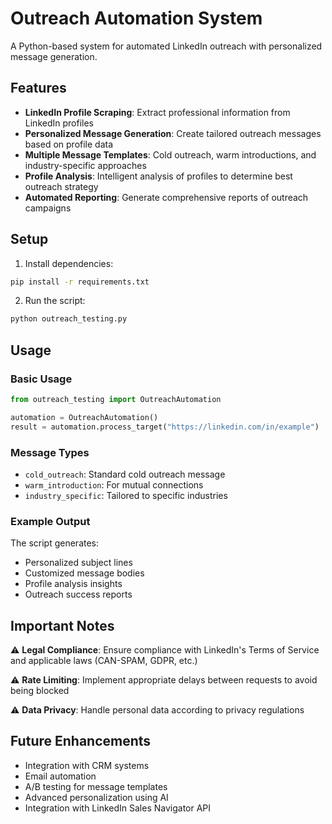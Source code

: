 # Outreach Automation System

A Python-based system for automated LinkedIn outreach with personalized message generation.

## Features

- **LinkedIn Profile Scraping**: Extract professional information from LinkedIn profiles
- **Personalized Message Generation**: Create tailored outreach messages based on profile data
- **Multiple Message Templates**: Cold outreach, warm introductions, and industry-specific approaches
- **Profile Analysis**: Intelligent analysis of profiles to determine best outreach strategy
- **Automated Reporting**: Generate comprehensive reports of outreach campaigns

## Setup

1. Install dependencies:
```bash
pip install -r requirements.txt
```

2. Run the script:
```bash
python outreach_testing.py
```

## Usage

### Basic Usage
```python
from outreach_testing import OutreachAutomation

automation = OutreachAutomation()
result = automation.process_target("https://linkedin.com/in/example")
```

### Message Types
- `cold_outreach`: Standard cold outreach message
- `warm_introduction`: For mutual connections
- `industry_specific`: Tailored to specific industries

### Example Output
The script generates:
- Personalized subject lines
- Customized message bodies
- Profile analysis insights
- Outreach success reports

## Important Notes

⚠️ **Legal Compliance**: Ensure compliance with LinkedIn's Terms of Service and applicable laws (CAN-SPAM, GDPR, etc.)

⚠️ **Rate Limiting**: Implement appropriate delays between requests to avoid being blocked

⚠️ **Data Privacy**: Handle personal data according to privacy regulations

## Future Enhancements

- Integration with CRM systems
- Email automation
- A/B testing for message templates
- Advanced personalization using AI
- Integration with LinkedIn Sales Navigator API
